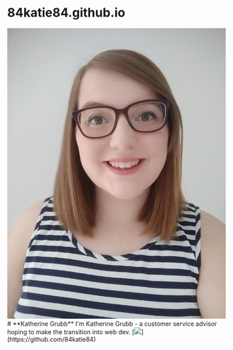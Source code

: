 # 84katie84.github.io
<img src="images/Me.jpg" id="me">
# **Katherine Grubb**
I'm Katherine Grubb - a customer service advisor hoping to make the transition into web dev.
[<img src="https://github.githubassets.com/images/modules/logos_page/GitHub-Mark.png">](https://github.com/84katie84)
 
 

